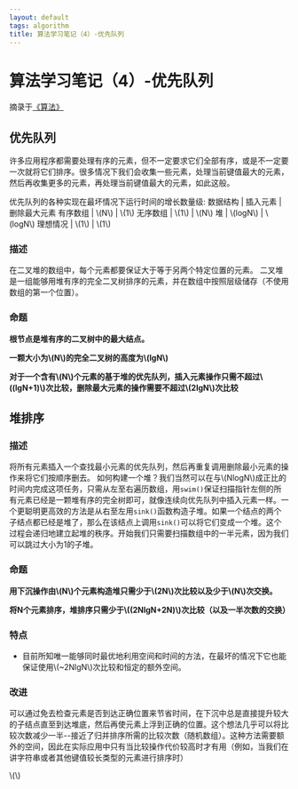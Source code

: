 ```yaml
---
layout: default
tags: algorithm
title: 算法学习笔记（4）-优先队列
---
```


# 算法学习笔记（4）-优先队列 #

摘录于[《算法》](http://book.douban.com/subject/19952400/)

## 优先队列 ##
许多应用程序都需要处理有序的元素，但不一定要求它们全部有序，或是不一定要一次就将它们排序。很多情况下我们会收集一些元素，处理当前键值最大的元素，然后再收集更多的元素，再处理当前键值最大的元素，如此这般。

优先队列的各种实现在最坏情况下运行时间的增长数量级:
数据结构 | 插入元素 | 删除最大元素
有序数组 | \\(N\\) | \\(1\\)
无序数组 | \\(1\\) | \\(N\\)
堆 | \\(logN\\) | \\(logN\\)
理想情况 | \\(1\\)	 | \\(1\\)

### 描述 ###
在二叉堆的数组中，每个元素都要保证大于等于另两个特定位置的元素。
二叉堆是一组能够用堆有序的完全二叉树排序的元素，并在数组中按照层级储存（不使用数组的第一个位置）。

### 命题 ###
**根节点是堆有序的二叉树中的最大结点。**

**一颗大小为\\(N\\)的完全二叉树的高度为\\(lgN\\)**

**对于一个含有\\(N\\)个元素的基于堆的优先队列，插入元素操作只需不超过\\((lgN+1)\\)次比较，删除最大元素的操作需要不超过\\(2lgN\\)次比较**

## 堆排序 ##

### 描述 ###
将所有元素插入一个查找最小元素的优先队列，然后再重复调用删除最小元素的操作来将它们按顺序删去。
如何构建一个堆？我们当然可以在与\\(NlogN\\)成正比的时间内完成这项任务，只需从左至右遍历数组，用`swim()`保证扫描指针左侧的所有元素已经是一颗堆有序的完全树即可，就像连续向优先队列中插入元素一样。一个更聪明更高效的方法是从右至左用`sink()`函数构造子堆。如果一个结点的两个子结点都已经是堆了，那么在该结点上调用`sink()`可以将它们变成一个堆。这个过程会递归地建立起堆的秩序。开始我们只需要扫描数组中的一半元素，因为我们可以跳过大小为1的子堆。

### 命题 ###
**用下沉操作由\\(N\\)个元素构造堆只需少于\\(2N\\)次比较以及少于\\(N\\)次交换。**

**将N个元素排序，堆排序只需少于\\((2NlgN+2N)\\)次比较（以及一半次数的交换）**

### 特点 ###
* 目前所知唯一能够同时最优地利用空间和时间的方法，在最坏的情况下它也能保证使用\\(~2NlgN\\)次比较和恒定的额外空间。

### 改进 ###
可以通过免去检查元素是否到达正确位置来节省时间，在下沉中总是直接提升较大的子结点直至到达堆底，然后再使元素上浮到正确的位置。这个想法几乎可以将比较次数减少一半--接近了归并排序所需的比较次数（随机数组）。这种方法需要额外的空间，因此在实际应用中只有当比较操作代价较高时才有用（例如，当我们在讲字符串或者其他键值较长类型的元素进行排序时）

<script type="text/javascript" src="http://cdn.mathjax.org/mathjax/latest/MathJax.js?config=default"></script>

\\(\\)